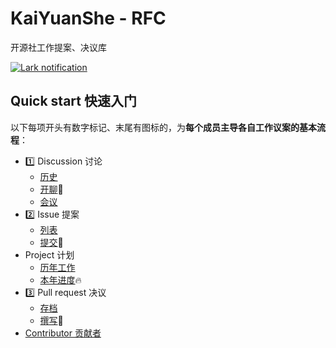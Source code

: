 # KaiYuanShe - RFC

开源社工作提案、决议库

[![Lark notification](https://github.com/kaiyuanshe/RFC/actions/workflows/Lark-notification.yml/badge.svg)][1]

## Quick start 快速入门

以下每项开头有数字标记、末尾有图标的，为**每个成员主导各自工作议案的基本流程**：

- 1️⃣ Discussion 讨论
  - [历史](https://github.com/kaiyuanshe/RFC/discussions)
  - [开聊](https://github.com/kaiyuanshe/RFC/discussions/new)💬
  - [会议](https://github.com/kaiyuanshe/RFC/discussions/categories/meeting)
- 2️⃣ Issue 提案
  - [列表](https://github.com/kaiyuanshe/RFC/issues?q=)
  - [提交](https://github.com/kaiyuanshe/RFC/issues/new/choose)🚀
- Project 计划
  - [历年工作](https://github.com/kaiyuanshe/RFC/projects)
  - [本年进度](https://github.com/orgs/kaiyuanshe/projects/15)🔥
- 3️⃣ Pull request 决议
  - [存档](https://github.com/kaiyuanshe/RFC/pulls)
  - [撰写](https://github.com/kaiyuanshe/RFC/new/main)📝
- [Contributor 贡献者](https://github.com/kaiyuanshe/RFC/graphs/contributors)

[1]: https://github.com/kaiyuanshe/RFC/actions/workflows/Lark-notification.yml
